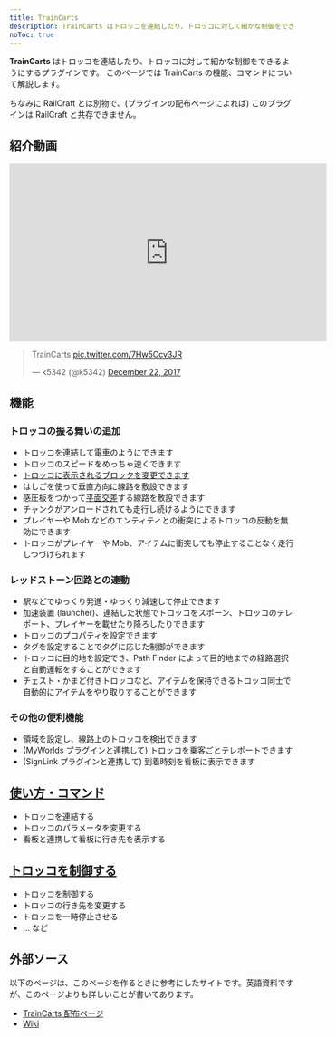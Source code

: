 ```yaml
---
title: TrainCarts
description: TrainCarts はトロッコを連結したり、トロッコに対して細かな制御をできるようにするプラグインです。このページでは TrainCarts の機能、コマンドについて解説します。
noToc: true
---
```


**TrainCarts** はトロッコを連結したり、トロッコに対して細かな制御をできるようにするプラグインです。
このページでは TrainCarts の機能、コマンドについて解説します。

ちなみに RailCraft とは別物で、(プラグインの配布ページによれば) このプラグインは RailCraft と共存できません。

## 紹介動画
<iframe width="560" height="315" src="https://www.youtube-nocookie.com/embed/XfCjDgMWogU?rel=0" frameborder="0" gesture="media" allow="encrypted-media" allowfullscreen></iframe>

<blockquote class="twitter-tweet" data-partner="tweetdeck"><p lang="en" dir="ltr">TrainCarts <a href="https://t.co/7Hw5Ccv3JR">pic.twitter.com/7Hw5Ccv3JR</a></p>&mdash; k5342 (@k5342) <a href="https://twitter.com/k5342/status/944191138466074625?ref_src=twsrc%5Etfw">December 22, 2017</a></blockquote>
<script async src="https://platform.twitter.com/widgets.js" charset="utf-8"></script>

## 機能

### トロッコの振る舞いの追加
* トロッコを連結して電車のようにできます
* トロッコのスピードをめっちゃ速くできます
* [トロッコに表示されるブロックを変更できます](https://minecraft.gamepedia.com/Custom_servers/Bukkit/TrainCarts/Signs/BlockChanger)
* はしごを使って垂直方向に線路を敷設できます
* 感圧板をつかって[平面交差](https://ja.wikipedia.org/wiki/%E3%83%80%E3%82%A4%E3%83%A4%E3%83%A2%E3%83%B3%E3%83%89%E3%82%AF%E3%83%AD%E3%83%83%E3%82%B7%E3%83%B3%E3%82%B0)する線路を敷設できます
* チャンクがアンロードされても走行し続けるようにできます
* プレイヤーや Mob などのエンティティとの衝突によるトロッコの反動を無効にできます
* トロッコがプレイヤーや Mob、アイテムに衝突しても停止することなく走行しつづけられます

### レッドストーン回路との連動
* 駅などでゆっくり発進・ゆっくり減速して停止できます
* 加速装置 (launcher)、連結した状態でトロッコをスポーン、トロッコのテレポート、プレイヤーを載せたり降ろしたりできます
* トロッコのプロパティを設定できます
* タグを設定することでタグに応じた制御ができます
* トロッコに目的地を設定でき、Path Finder によって目的地までの経路選択と自動運転をすることができます
* チェスト・かまど付きトロッコなど、アイテムを保持できるトロッコ同士で自動的にアイテムをやり取りすることができます

### その他の便利機能
* 領域を設定し、線路上のトロッコを検出できます
* (MyWorlds プラグインと連携して) トロッコを乗客ごとテレポートできます 
* (SignLink プラグインと連携して) 到着時刻を看板に表示できます

## [使い方・コマンド](howtouse)
* トロッコを連結する
* トロッコのパラメータを変更する
* 看板と連携して看板に行き先を表示する

## [トロッコを制御する](signs)
* トロッコを制御する
* トロッコの行き先を変更する
* トロッコを一時停止させる
* ... など

## 外部ソース
以下のページは、このページを作るときに参考にしたサイトです。英語資料ですが、このページよりも詳しいことが書いてあります。

* [TrainCarts 配布ページ](https://www.spigotmc.org/resources/traincarts.39592/)
* [Wiki](https://minecraft.gamepedia.com/Bukkit/TrainCarts)

